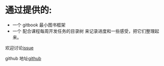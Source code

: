 # 通过提供的:
- 一个 gitbook 最小图书框架
- 一个 配合课程每周开发任务的目录树
来记录进度和一些感受，把它们整理起来。


欢迎讨论[issue](https://github.com/xiangshan/OMOOC2py/issues) 

github 地址[github](https://github.com/xiangshan/OMOOC2py)